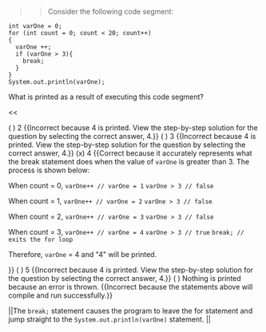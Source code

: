 >>Consider the following code segment:
<pre><code class="java language-java">int varOne = 0;
for (int count = 0; count &lt; 20; count++)
{
  varOne ++;
  if (varOne &gt; 3){
    break;
  }
}
System.out.println(varOne);
</code></pre>
<p>What is printed as a result of executing this code segment?</p><<

( ) 2 {{Incorrect because 4 is printed. View the step-by-step solution for the question by selecting the correct answer, 4.}}
( ) 3 {{Incorrect because 4 is printed. View the step-by-step solution for the question by selecting the correct answer, 4.}}
(x) 4 {{Correct because it accurately represents what the break statement does when the value of <code>varOne</code> is greater than 3.
The process is shown below:
<p>When count = 0, 
<code>varOne++ // varOne = 1</code>
<code>varOne &gt; 3 // false</code></p>
<p>When count = 1, 
<code>varOne++ // varOne = 2</code>
<code>varOne &gt; 3 // false</code></p>
<p>When count = 2, 
<code>varOne++ // varOne = 3</code>
<code>varOne &gt; 3 // false</code></p>
<p>When count = 3, 
<code>varOne++ // varOne = 4</code>
<code>varOne &gt; 3 // true</code>
<code>break; // exits the for loop</code></p>
<p>Therefore, <code>varOne</code> = 4 and "4" will be printed.</p>}}
( ) 5 {{Incorrect because 4 is printed. View the step-by-step solution for the question by selecting the correct answer, 4.}}
( ) Nothing is printed because an error is thrown. {{Incorrect because the statements above will compile and run successfully.}}

||The <code>break;</code> statement causes the program to leave the for statement and jump straight to the <code>System.out.println(varOne)</code> statement. ||
